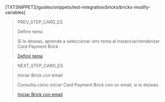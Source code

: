 [TXTSNIPPET][/guides/snippets/test-integration/bricks/bricks-modify-variables]

> PREV_STEP_CARD_ES
>
> Definir tema
>
> Si lo deseas, aprende a seleccionar otro tema al instanciar/renderizar Card Payment Brick.
>
> [Definir tema](/developers/es/docs/checkout-bricks/card-payment-brick/additional-customization/set-theme)

> NEXT_STEP_CARD_ES
>
> Iniciar Brick con email
>
> Consulta cómo iniciar Card Payment Brick con un email, si lo deseas.
>
> [Iniciar Brick con email](/developers/es/docs/checkout-bricks/card-payment-brick/additional-customization/initiate-brick-with-email)